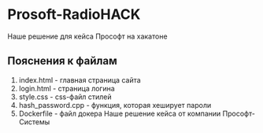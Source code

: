# Prosoft-RadioHACK

Наше решение для кейса Прософт на хакатоне

## Пояснения к файлам
1. index.html - главная страница сайта
2. login.html - страница логина
3. style.css - css-файл стилей
4. hash_password.cpp - функция, которая хеширует пароли
5. Dockerfile - файл докера
Наше решение кейса от компании Прософт-Системы
